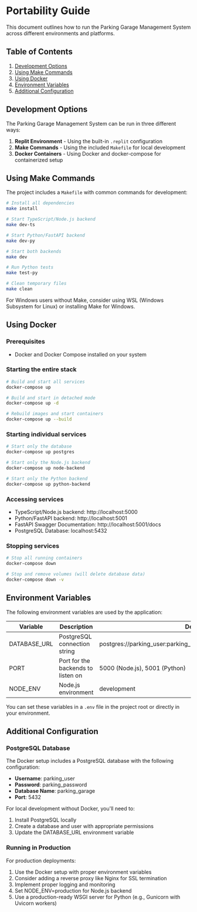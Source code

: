 # Portability Guide

This document outlines how to run the Parking Garage Management System across different environments and platforms.

## Table of Contents
1. [Development Options](#development-options)
2. [Using Make Commands](#using-make-commands)
3. [Using Docker](#using-docker)
4. [Environment Variables](#environment-variables)
5. [Additional Configuration](#additional-configuration)

## Development Options

The Parking Garage Management System can be run in three different ways:

1. **Replit Environment** - Using the built-in `.replit` configuration
2. **Make Commands** - Using the included `Makefile` for local development
3. **Docker Containers** - Using Docker and docker-compose for containerized setup

## Using Make Commands

The project includes a `Makefile` with common commands for development:

```bash
# Install all dependencies
make install

# Start TypeScript/Node.js backend
make dev-ts

# Start Python/FastAPI backend
make dev-py

# Start both backends
make dev

# Run Python tests
make test-py

# Clean temporary files
make clean
```

For Windows users without Make, consider using WSL (Windows Subsystem for Linux) or installing Make for Windows.

## Using Docker

### Prerequisites
- Docker and Docker Compose installed on your system

### Starting the entire stack

```bash
# Build and start all services
docker-compose up

# Build and start in detached mode
docker-compose up -d

# Rebuild images and start containers
docker-compose up --build
```

### Starting individual services

```bash
# Start only the database
docker-compose up postgres

# Start only the Node.js backend
docker-compose up node-backend

# Start only the Python backend
docker-compose up python-backend
```

### Accessing services

- TypeScript/Node.js backend: http://localhost:5000
- Python/FastAPI backend: http://localhost:5001
- FastAPI Swagger Documentation: http://localhost:5001/docs
- PostgreSQL Database: localhost:5432

### Stopping services

```bash
# Stop all running containers
docker-compose down

# Stop and remove volumes (will delete database data)
docker-compose down -v
```

## Environment Variables

The following environment variables are used by the application:

| Variable      | Description                           | Default Value                                          |
|---------------|---------------------------------------|--------------------------------------------------------|
| DATABASE_URL  | PostgreSQL connection string          | postgres://parking_user:parking_password@postgres:5432/parking_garage |
| PORT          | Port for the backends to listen on    | 5000 (Node.js), 5001 (Python)                           |
| NODE_ENV      | Node.js environment                   | development                                            |

You can set these variables in a `.env` file in the project root or directly in your environment.

## Additional Configuration

### PostgreSQL Database

The Docker setup includes a PostgreSQL database with the following configuration:

- **Username**: parking_user
- **Password**: parking_password
- **Database Name**: parking_garage
- **Port**: 5432

For local development without Docker, you'll need to:
1. Install PostgreSQL locally
2. Create a database and user with appropriate permissions
3. Update the DATABASE_URL environment variable

### Running in Production

For production deployments:

1. Use the Docker setup with proper environment variables
2. Consider adding a reverse proxy like Nginx for SSL termination
3. Implement proper logging and monitoring
4. Set NODE_ENV=production for Node.js backend
5. Use a production-ready WSGI server for Python (e.g., Gunicorn with Uvicorn workers)